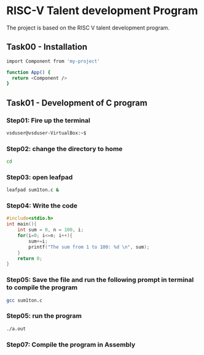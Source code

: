 
# RISC-V Talent development Program

The project is based on the RISC V talent development program.


## Task00 - Installation

```bash
import Component from 'my-project'

function App() {
  return <Component />
}
```

## Task01 - Development of C program

### Step01: Fire up the terminal 
```bash
vsduser@vsduser-VirtualBox:~$ 
```

### Step02: change the directory to home
```bash
cd
```

### Step03: open leafpad  
```bash
leafpad sum1ton.c &
```

### Step04: Write the code
```c
#include<stdio.h>
int main(){
    int sum = 0, n = 100, i;
    for(i=0; i<=n; i++){
        sum+=i;
        printf("The sum from 1 to 100: %d \n", sum);
    }
    return 0;
}
```

### Step05: Save the file and run the following prompt in terminal to compile the program 
```bash
gcc sum1ton.c
```

### Step05: run the program
```bash
./a.out
```

### Step07: Compile the program in Assembly
```bash

```

